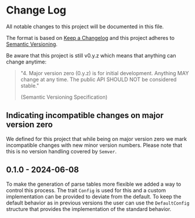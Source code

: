 # Change Log

All notable changes to this project will be documented in this file.

The format is based on [Keep a Changelog](http://keepachangelog.com/)
and this project adheres to [Semantic Versioning](http://semver.org/).

Be aware that this project is still v0.y.z which means that anything can change anytime:

> "4. Major version zero (0.y.z) is for initial development. Anything MAY change at any time. The
> public API SHOULD NOT be considered stable."
>
> (Semantic Versioning Specification)

## Indicating incompatible changes on major version zero

We defined for this project that while being on major version zero we mark incompatible changes with
new minor version numbers. Please note that this is no version handling covered by `Semver`.

## 0.1.0 - 2024-06-08

To make the generation of parse tables more flexible we added a way to control this process.
The trait `Config` is used for this and a custom implementation can be provided to deviate from the
default.
To keep the default behavior as in previous versions the user can use the `DefaultConfig` structure
that provides the implementation of the standard behavior.
